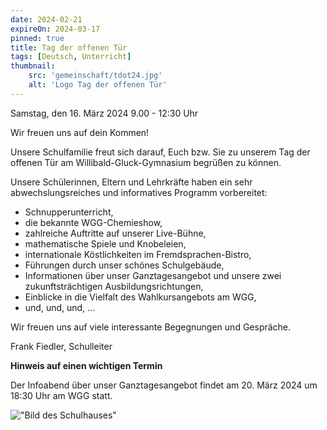 ```yaml
---
date: 2024-02-21
expireOn: 2024-03-17
pinned: true
title: Tag der offenen Tür
tags: [Deutsch, Unterricht]
thumbnail: 
    src: 'gemeinschaft/tdot24.jpg'
    alt: 'Logo Tag der offenen Tür'
---
```


<p style="text-align: center; font-weight: bold">

Samstag, den 16. März 2024
9.00 - 12:30 Uhr

Wir freuen uns auf dein Kommen!

</p>


Unsere Schulfamilie freut sich darauf, Euch bzw. Sie zu unserem Tag der offenen Tür am Willibald-Gluck-Gymnasium begrüßen zu können.

Unsere Schülerinnen, Eltern und Lehrkräfte haben ein sehr abwechslungsreiches und informatives Programm vorbereitet:
- Schnupperunterricht,
- die bekannte WGG-Chemieshow,
- zahlreiche Auftritte auf unserer Live-Bühne,
- mathematische Spiele und Knobeleien,
- internationale Köstlichkeiten im Fremdsprachen-Bistro,
- Führungen durch unser schönes Schulgebäude,
- Informationen über unser Ganztagesangebot und unsere zwei zukunftsträchtigen Ausbildungsrichtungen,
- Einblicke in die Vielfalt des Wahlkursangebots am WGG,
- und, und, und, ...

Wir freuen uns auf viele interessante Begegnungen und Gespräche.

Frank Fiedler, Schulleiter

**Hinweis auf einen wichtigen Termin**

Der Infoabend über unser Ganztagesangebot findet am 20. März 2024 um 18:30 Uhr am WGG statt.

!["Bild des Schulhauses"](/images/schulhaus.jpg)
